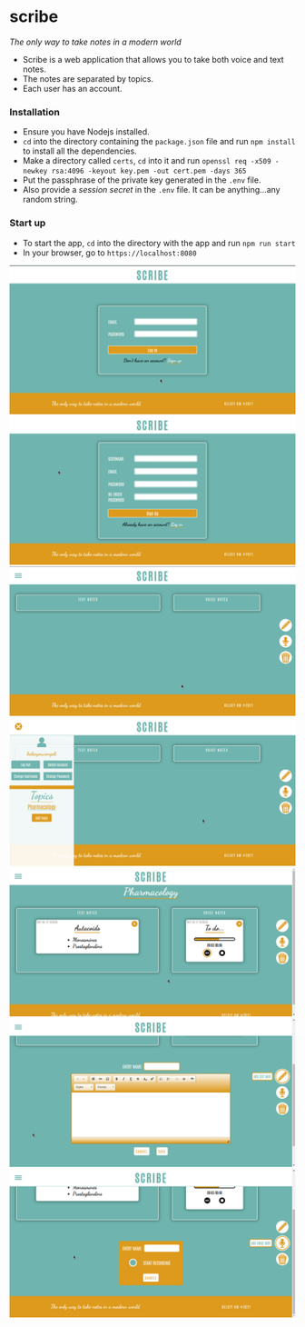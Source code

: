 # **scribe**
*The only way to take notes in a modern world*

* Scribe is a web application that allows you to take both voice and text notes.
* The notes are separated by topics.
* Each user has an account.

### **Installation**
* Ensure you have Nodejs installed.
* ```cd``` into the directory containing the ```package.json``` file and run ```npm install``` to install all the dependencies.
* Make a directory called ```certs```, ```cd``` into it and run ```openssl req -x509 -newkey rsa:4096 -keyout key.pem -out cert.pem -days 365```
* Put the passphrase of the private key generated in the ```.env``` file.
* Also provide a *session secret* in the ```.env``` file. It can be anything...any random string.

### **Start up**
* To start the app, ```cd``` into the directory with the app and run ```npm run start```
* In your browser, go to ```https://localhost:8080```

![alt text](./git_images/scribe_login.png)
![alt text](./git_images/scribe_signup.png)
![alt text](./git_images/scribe_home.png)
![alt text](./git_images/scribe_navbar.png)
![alt text](./git_images/scribe_topic.png)
![alt text](./git_images/scribe_addtext.png)
![alt text](./git_images/scribe_addvoice.png)
